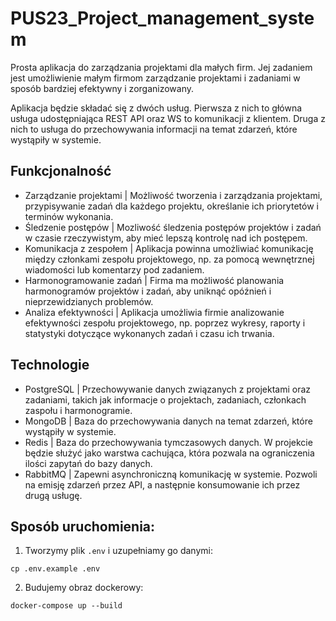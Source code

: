 # PUS23_Project_management_system

Prosta aplikacja do zarządzania projektami dla małych firm. Jej zadaniem jest umożliwienie małym firmom zarządzanie projektami i zadaniami w sposób bardziej efektywny i zorganizowany.

Aplikacja będzie składać się z dwóch usług. Pierwsza z nich to główna usługa udostępniająca REST API oraz WS to komunikacji z klientem. Druga z nich to usługa do przechowywania informacji na temat zdarzeń, które wystąpiły w systemie.

## Funkcjonalność
- Zarządzanie projektami | Możliwość tworzenia i zarządzania projektami, przypisywanie zadań dla
każdego projektu, określanie ich priorytetów i terminów wykonania.
- Śledzenie postępów | Mozliwość śledzenia postępów projektów i zadań w czasie rzeczywistym, aby mieć lepszą kontrolę nad ich postępem.
- Komunikacja z zespołem | Aplikacja powinna umożliwiać komunikację między członkami zespołu
projektowego, np. za pomocą wewnętrznej wiadomości lub komentarzy pod zadaniem.
- Harmonogramowanie zadań | Firma ma możliwość planowania harmonogramów projektów i zadań, aby uniknąć opóźnień i nieprzewidzianych problemów.
- Analiza efektywności | Aplikacja umożliwia firmie analizowanie efektywności zespołu  projektowego, np. poprzez wykresy, raporty i statystyki dotyczące wykonanych zadań i czasu ich trwania.


## Technologie
- PostgreSQL | Przechowywanie danych związanych z projektami oraz zadaniami, takich
jak informacje o projektach, zadaniach, członkach zaspołu i harmonogramie.
- MongoDB | Baza do przechowywania danych na temat zdarzeń, które wystąpiły w systemie.
- Redis | Baza do przechowywania tymczasowych danych. W projekcie będzie służyć jako warstwa cachująca, która pozwala na ograniczenia ilości zapytań do bazy danych.
- RabbitMQ | Zapewni asynchroniczną komunikację w systemie. Pozwoli na emisję zdarzeń przez API, a następnie konsumowanie ich przez drugą usługę.


## Sposób uruchomienia:

1. Tworzymy plik `.env` i uzupełniamy go danymi:
```
cp .env.example .env
```

2. Budujemy obraz dockerowy:
```
docker-compose up --build
```
